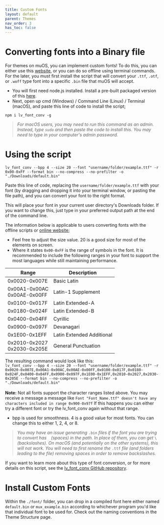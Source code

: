 ```yaml
---
title: Custom Fonts
layout: default
parent: Themes
nav_order: 3
has_toc: false
---
```


# Converting fonts into a Binary file
For themes on muOS, you can implement custom fonts! To do this, you can either use this [website](https://lvgl.io/tools/fontconverter), or you can do so offline using terminal commands. For the later, you must first install the script that will convert your
`.ttf`, `.otf`, or `.woff` type font into a specific `.bin` file that muOS will accept. 

- You will first need node.js installed. Install a pre-built packaged version of this [here](https://nodejs.org/en/download/prebuilt-installer).
- Next, open up cmd (Windows) / Command Line (Linux) / Terminal (macOS), and paste this line of code to install the script;

`npm i lv_font_conv -g`

> *For macOS users, you may need to run this command as an admin. Instead, type `sudo` and then paste the code to install this.
> You may need to type in your computer's admin password.*

# Using the script
`lv_font_conv --bpp 4 --size 20 --font "username/folder/example.ttf" -r 0x00-0xFF --format bin --no-compress --no-prefilter -o "./Downloads/default.bin"`

Paste this line of code, replacing the `username/folder/example.ttf` with your font (by dragging and dropping it into your terminal window,
or pasting the file path), and you can convert your font to the right format.

This will place your font in your current user directory's Downloads folder. If you want to change this, just type in your preferred output path at the end of the command line.

The information below is applicable to users converting fonts with the offline scripts or [online website](https://lvgl.io/tools/fontconverter);

- Feel free to adjust the size value. 20 is a good size for most of the elements on screen.
- Where it states `0x00-0xFF` is the range of symbols in the font.  It is recommended to include the following ranges in your font to support the most languages while still maintaining performance.

| Range                           | Description                |
|---------------------------------|----------------------------|
| 0x0020-0x007E                   | Basic Latin                |
| 0x00A1-0x00AC<br>0x00AE-0x00FF  | Latin-1 Supplement         |
| 0x0100-0x017F                   | Latin Extended-A           |
| 0x0180-0x024F                   | Latin Extended-B           |
| 0x0400-0x04FF                   | Cyrillic                   |
| 0x0900-0x097F                   | Devanagari                 |
| 0x1E00-0x1EFF                   | Latin Extended Additional  |
| 0x2010-0x2027<br>0x2030-0x205E  | General Punctuation        |

The resulting command would look like this: <br>
`lv_font_conv --bpp 4 --size 20 --font "username/folder/example.ttf" -r 0x0020-0x007E,0x00A1-0x00AC,0x00AE-0x00FF,0x0100-0x017F,0x0180-0x024F,0x0400-0x04FF,0x0900-0x097F,0x1E00-0x1EFF,0x2010-0x2027,0x2030-0x205E --format bin --no-compress --no-prefilter -o "./Downloads/default.bin"` <br><br>
**Note:** Not all fonts support the character ranges listed above.  You may receive a message a message like `Font "Font_Name.ttf" doesn't have any characters included in range 0x900-0x97f` If this happens you can either try a different font or try the lv_font_conv again without that range.

- bpp is used for smoothness.  4 is a good value for most fonts. You can change this to either 1, 2, 4, or 8.

> *You may have an issue generating* `.bin` *files if the font you are trying to convert has ` ` (spaces) in the path.
> In place of them, you can get* `\` *(backslashes). On macOS (and potentially on the other systems), this will not work.
> You will need to first rename the* `.ttf` *file (and folders leading to the file) removing spaces in order to remove backslashes.*

If you want to learn more about this type of font conversion, or for more details on this script, see the [lv_font_conv GitHub repository](https://github.com/lvgl/lv_font_conv).

# Install Custom Fonts
Within the `./font/` folder, you can drop in a compiled font here either named `default.bin` or `mux_example.bin` according
to whichever program you'd like that individual font to be used for. Check out the naming conventions in the Theme Structure page.
